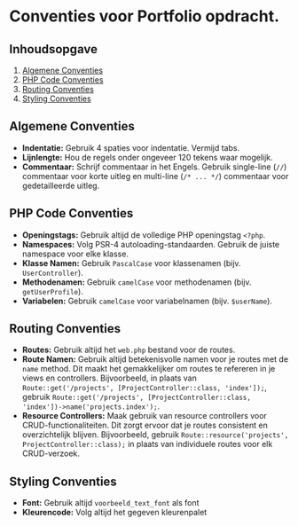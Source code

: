 # Conventies voor Portfolio opdracht.


## Inhoudsopgave
1. [Algemene Conventies](#algemene-conventies)
2. [PHP Code Conventies](#php-code-conventies)
3. [Routing Conventies](#routing-conventies)
4. [Styling Conventies](#styling-conventies)


## Algemene Conventies

- **Indentatie:** Gebruik 4 spaties voor indentatie. Vermijd tabs.
- **Lijnlengte:** Hou de regels onder ongeveer 120 tekens waar mogelijk.
- **Commentaar:** Schrijf commentaar in het Engels. Gebruik single-line (`//`) commentaar voor korte uitleg en multi-line (`/* ... */`) commentaar voor gedetailleerde uitleg.

## PHP Code Conventies

- **Openingstags:** Gebruik altijd de volledige PHP openingstag `<?php`.
- **Namespaces:** Volg PSR-4 autoloading-standaarden. Gebruik de juiste namespace voor elke klasse.
- **Klasse Namen:** Gebruik `PascalCase` voor klassenamen (bijv. `UserController`).
- **Methodenamen:** Gebruik `camelCase` voor methodenamen (bijv. `getUserProfile`).
- **Variabelen:** Gebruik `camelCase` voor variabelnamen (bijv. `$userName`).

## Routing Conventies

- **Routes:** Gebruik altijd het `web.php` bestand voor de routes.
- **Route Namen:** Gebruik altijd betekenisvolle namen voor je routes met de `name` method. Dit maakt het gemakkelijker om routes te refereren in je views en controllers. Bijvoorbeeld, in plaats van `Route::get('/projects', [ProjectController::class, 'index']);`, gebruik `Route::get('/projects', [ProjectController::class, 'index'])->name('projects.index');`.
- **Resource Controllers:** Maak gebruik van resource controllers voor CRUD-functionaliteiten. Dit zorgt ervoor dat je routes consistent en overzichtelijk blijven. Bijvoorbeeld, gebruik `Route::resource('projects', ProjectController::class);` in plaats van individuele routes voor elk CRUD-verzoek.


##  Styling Conventies

- **Font:** Gebruik altijd  `voorbeeld_text_font`  als font
- **Kleurencode:** Volg altijd het gegeven kleurenpalet
